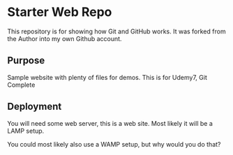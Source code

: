 # Starter Web Repo

This repository is for showing how Git and GitHub works.
It was forked from the Author into my own Github account.

## Purpose

Sample website with plenty of files for demos.
This is for Udemy7, Git Complete


## Deployment
You will need some web server, this is a web site.
Most likely it will be a LAMP setup.

You could most likely also use a WAMP setup, but why would you do that?
